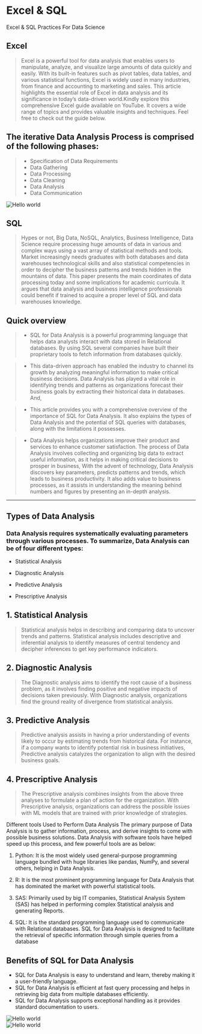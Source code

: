 # Excel & SQL
Excel &amp; SQL Practices For Data Science

## Excel
> Excel is a powerful tool for data analysis that enables users to manipulate, analyze, and visualize large amounts of data quickly and easily. With its built-in features such as pivot tables, data tables, and various statistical functions, Excel is widely used in many industries, from finance and accounting to marketing and sales. This article highlights the essential role of Excel in data analysis and its significance in today’s data-driven world.Kindly explore this comprehensive Excel guide available on YouTube. It covers a wide range of topics and provides valuable insights and techniques. Feel free to check out the guide below.

## The iterative Data Analysis Process is comprised of the following phases:
>- Specification of Data Requirements
>- Data Gathering
>- Data Processing
>- Data Cleaning
>- Data Analysis
>- Data Communication

<img src="https://cdn-www.oktopost.com/blog/wp-content/uploads/2020/11/Paymill-Data-Marketing.png" alt="Hello world">

## SQL 

> Hypes or not, Big Data, NoSQL, Analytics, Business Intelligence, Data Science require processing huge amounts of data in various and complex ways using a vast array of statistical methods and tools. Market increasingly needs graduates with both databases and data warehouses technological skills and also statistical competencies in order to decipher the business patterns and trends hidden in the mountains of data. This paper presents the main coordinates of data processing today and some implications for academic curricula. It argues that data analysis and business intelligence professionals could benefit if trained to acquire a proper level of SQL and data warehouses knowledge.

## Quick overview

>- SQL for Data Analysis is a powerful programming language that helps data analysts interact with data stored in Relational databases. By using SQL several companies have built their proprietary tools to fetch information from databases quickly.

>- This data-driven approach has enabled the industry to channel its growth by analyzing meaningful information to make critical business decisions. Data Analysis has played a vital role in identifying trends and patterns as organizations forecast their business goals by extracting their historical data in databases. And,

>- This article provides you with a comprehensive overview of the importance of SQL for Data Analysis. It also explains the types of Data Analysis and the potential of SQL queries with databases, along with the limitations it possesses.

>- Data Analysis helps organizations improve their product and services to enhance customer satisfaction. The process of Data Analysis involves collecting and organizing big data to extract useful information, as it helps in making critical decisions to prosper in business, With the advent of technology, Data Analysis discovers key parameters, predicts patterns and trends, which leads to business productivity. It also adds value to business processes, as it assists in understanding the meaning behind numbers and figures by presenting an in-depth analysis.

<hr>

## Types of Data Analysis

### Data Analysis requires systematically evaluating parameters through various processes. To summarize, Data Analysis can be of four different types:

- Statistical Analysis
  
- Diagnostic Analysis
  
- Predictive Analysis
  
- Prescriptive Analysis

  
##  1. Statistical Analysis

> Statistical analysis helps in describing and comparing data to uncover trends and patterns. Statistical analysis includes descriptive and inferential analysis to identify measures of central tendency and decipher inferences to get key performance indicators.

## 2. Diagnostic Analysis

> The Diagnostic analysis aims to identify the root cause of a business problem, as it involves finding positive and negative impacts of decisions taken previously. With Diagnostic analysis, organizations find the ground reality of divergence from statistical analysis.

## 3. Predictive Analysis

> Predictive analysis assists in having a prior understanding of events likely to occur by estimating trends from historical data. For instance, if a company wants to identify potential risk in business initiatives, Predictive analysis catalyzes the organization to align with the desired business goals.

## 4. Prescriptive Analysis

> The Prescriptive analysis combines insights from the above three analyses to formulate a plan of action for the organization. With Prescriptive analysis, organizations can address the possible issues with ML models that are trained with prior knowledge of strategies.


Different tools Used to Perform Data Analysis
The primary purpose of Data Analysis is to gather information, process, and derive insights to come with possible business solutions. Data Analysis with software tools have helped speed up this process, and few powerful tools are as below:

1. Python: It is the most widely used general-purpose programming language bundled with huge libraries like pandas, NumPy, and several others, helping in Data Analysis.

2. R: It is the most prominent programming language for Data Analysis that has dominated the market with powerful statistical tools.

3. SAS: Primarily used by big IT companies, Statistical Analysis System (SAS) has helped in performing complex Statistical analysis and generating Reports.

4. SQL: It is the standard programming language used to communicate with Relational databases. SQL  for Data Analysis is designed to facilitate the retrieval of specific information through simple queries from a database

## Benefits of SQL for Data Analysis
- SQL for Data Analysis is easy to understand and learn, thereby making it a user-friendly language.
- SQL for Data Analysis is efficient at fast query processing and helps in retrieving big data from multiple databases efficiently.
- SQL  for Data Analysis supports exceptional handling as it provides standard documentation to users.

<img src="https://miro.medium.com/v2/resize:fit:1400/1*4h7ahFBqnaFHeWibHWOl7w.png" alt="Hello world">
<br>
<img src="https://learnsql.com/blog/learn-sql-data-analyst/who-is-a-data-scientist.png" alt="Hello world">

